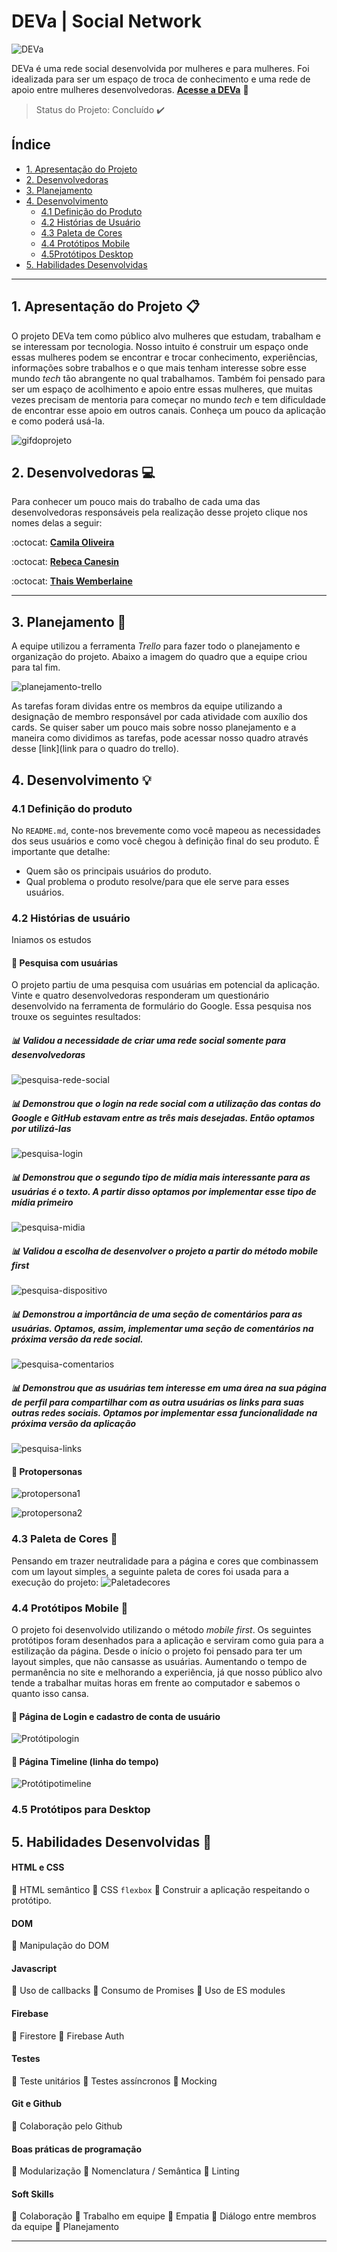 # DEVa | Social Network


![DEVa](src/images/logo-deva.png)

DEVa é uma rede social desenvolvida por mulheres e para mulheres. Foi idealizada para ser um espaço de troca de conhecimento e uma rede de apoio entre mulheres desenvolvedoras. 
[**Acesse a  DEVa**](https://rede-social-79057.firebaseapp.com/) :purple_heart:
> Status do Projeto: Concluído :heavy_check_mark:



## Índice

- [1. Apresentação do Projeto](#1-apresentação-do-projeto)
- [2. Desenvolvedoras](#2-desenvolvedoras)
- [3. Planejamento](#3-planejamento)
- [4. Desenvolvimento](#4-desenvolvimento)
  - [4.1 Definição do Produto](#4.1-definição-do-produto)
  - [4.2 Histórias de Usuário](#4.2-histórias-de-usuário)
  - [4.3 Paleta de Cores](#4.3-paleta-de-cores)
  - [4.4 Protótipos Mobile](#4.4-protótipos-mobile)
  - [4.5Protótipos Desktop](#4.5-protótipos-desktop)
- [5. Habilidades Desenvolvidas](#5-habilidades-desenvolvidas)

---

## 1. Apresentação do Projeto :clipboard:

O projeto DEVa tem como público alvo mulheres que estudam, trabalham e se interessam por tecnologia. Nosso intuito é construir um espaço onde essas mulheres podem se encontrar e trocar conhecimento, experiências, informações sobre trabalhos e o que mais tenham interesse sobre esse mundo _tech_ tão abrangente no qual trabalhamos. Também foi pensado para ser um espaço de acolhimento e apoio entre essas mulheres, que muitas vezes precisam de mentoria para começar no mundo _tech_ e tem dificuldade de encontrar esse apoio em outros canais. 
Conheça um pouco da aplicação e como poderá usá-la.

![gifdoprojeto](src/images/teste.gif)





## 2. Desenvolvedoras :computer:

Para conhecer um pouco mais do trabalho de cada uma das desenvolvedoras responsáveis pela realização desse projeto clique nos nomes delas a seguir:

:octocat: [**Camila Oliveira**](https://github.com/cbalieiro) 

:octocat: [**Rebeca Canesin**](https://github.com/rebecaCanesin)

:octocat: [**Thais Wemberlaine**](https://github.com/ThWember) 






---

## 3. Planejamento :memo:

A equipe utilizou a ferramenta _Trello_ para fazer todo o planejamento e organização do projeto. Abaixo a imagem do quadro que a equipe criou para tal fim. 

![planejamento-trello](src/images/planejamento-trello.png)

As tarefas foram dividas entre os membros da equipe utilizando a designação de membro responsável por cada atividade com auxílio dos cards. Se quiser saber um pouco mais sobre nosso planejamento e a maneira como dividimos as tarefas, pode acessar nosso quadro através desse [link](link para o quadro do trello).

## 4. Desenvolvimento :bulb:


### 4.1 Definição do produto

No `README.md`, conte-nos brevemente como você mapeou as necessidades dos seus
usuários e como você chegou à definição final do seu produto. É importante que
detalhe:

- Quem são os principais usuários do produto.
- Qual problema o produto resolve/para que ele serve para esses usuários.

### 4.2 Histórias de usuário

Iniamos os estudos 

#### :mag_right: Pesquisa com usuárias 

O projeto partiu de uma pesquisa com usuárias em potencial da aplicação. Vinte e quatro desenvolvedoras responderam um questionário desenvolvido na ferramenta de formulário do Google. Essa pesquisa nos trouxe os seguintes resultados:

##### :bar_chart: Validou a necessidade de criar uma rede social somente para desenvolvedoras
![pesquisa-rede-social](src/images/pesquisa-validacao-rede.png)

##### :bar_chart: Demonstrou que o login na rede social com a utilização das contas do Google e GitHub estavam entre as três mais desejadas. Então optamos por utilizá-las
![pesquisa-login](src/images/pesquisa-login.png)

##### :bar_chart: Demonstrou que o segundo tipo de mídia mais interessante para as usuárias é o texto. A partir disso optamos por implementar esse tipo de mídia primeiro
![pesquisa-midia](src/images/pesquisa-midia.png)

##### :bar_chart: Validou a escolha de desenvolver o projeto a partir do método _mobile first_
![pesquisa-dispositivo](src/images/pesquisa-dispositivo.png)

##### :bar_chart: Demonstrou a importância de uma seção de comentários para as usuárias. Optamos, assim, implementar uma seção de comentários na próxima versão da rede social.
![pesquisa-comentarios](src/images/pesquisa-comentarios.png)

##### :bar_chart: Demonstrou que as usuárias tem interesse em uma área na sua página de perfil para compartilhar com as outra usuárias os links para suas outras redes sociais. Optamos por implementar essa funcionalidade na próxima versão da aplicação
![pesquisa-links](src/images/pesquisa-links.png)

#### :woman: Protopersonas

![protopersona1](src/images/protopersona1.jpeg)

![protopersona2](src/images/protopersona2.jpeg)



  
### 4.3 Paleta de Cores :art:

Pensando em trazer neutralidade para a página e cores que combinassem com um layout simples, a seguinte paleta de cores foi usada para a execução do projeto: 
![Paletadecores](src/images/paleta-de-cores.jpeg)


### 4.4 Protótipos Mobile :iphone:

O projeto foi desenvolvido utilizando o método _mobile first_. Os seguintes protótipos foram desenhados para a aplicação e serviram como guia para a estilização da página. 
Desde o início o projeto foi pensado para ter um layout simples, que não cansasse as usuárias. Aumentando o tempo de permanência no site e melhorando a experiência, já que nosso público alvo tende a trabalhar muitas horas em frente ao computador e sabemos o quanto isso cansa.


#### :large_blue_circle: Página de Login e cadastro de conta de usuário 

![Protótipologin](src/images/prototipo-login-mobile.jpeg)



#### :large_blue_circle: Página Timeline (linha do tempo)

![Protótipotimeline](src/images/prototipo-timeline-mobile.jpeg)

### 4.5 Protótipos para Desktop



## 5. Habilidades Desenvolvidas :dart:


#### HTML e CSS

:pushpin: HTML semântico
:pushpin: CSS `flexbox`
:pushpin: Construir a aplicação respeitando o protótipo.

#### DOM

:pushpin: Manipulação do DOM


#### Javascript

:pushpin: Uso de callbacks
:pushpin: Consumo de Promises
:pushpin: Uso de ES modules

#### Firebase

:pushpin: Firestore
:pushpin: Firebase Auth

#### Testes

:pushpin: Teste unitários
:pushpin: Testes assíncronos
:pushpin: Mocking

#### Git e Github

:pushpin: Colaboração pelo Github


#### Boas práticas de programação

:pushpin: Modularização
:pushpin: Nomenclatura / Semântica
:pushpin: Linting

#### Soft Skills

:pushpin: Colaboração
:pushpin: Trabalho em equipe
:pushpin: Empatia
:pushpin: Diálogo entre membros da equipe
:pushpin: Planejamento


---